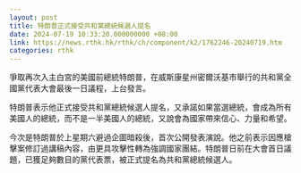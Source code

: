 ```yaml
---
layout: post
title: 特朗普正式接受共和黨總統候選人提名
date: 2024-07-19 10:33:20.000000000 +08:00
link: https://news.rthk.hk/rthk/ch/component/k2/1762246-20240719.htm
categories: rthk
---
```


爭取再次入主白宮的美國前總統特朗普，在威斯康星州密爾沃基市舉行的共和黨全國黨代表大會最後一日議程，上台發言。

特朗普表示他正式接受共和黨總統候選人提名，又承諾如果當選總統，會成為所有美國人的總統，而不是一半美國人的總統，又說會為國家帶來信心、力量和希望。

今次是特朗普於上星期六避過企圖暗殺後，首次公開發表演說。他之前表示因應槍擊案修訂過講稿內容，由更具攻擊性轉為強調國家團結。特朗普日前在大會首日議題，已獲足夠數目的黨代表票，被正式提名為共和黨總統候選人。
